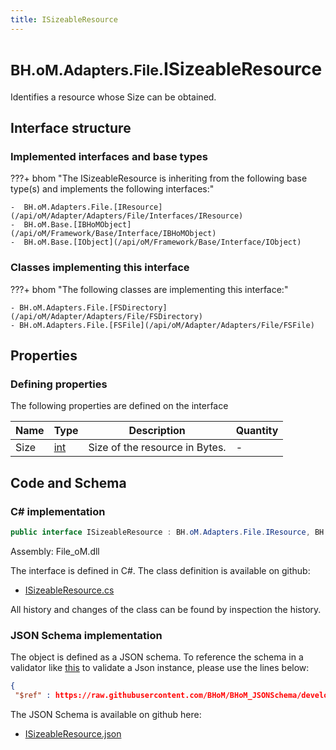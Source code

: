 ```yaml
---
title: ISizeableResource
---
```


# <small>BH.oM.Adapters.File.</small>**ISizeableResource**

Identifies a resource whose Size can be obtained.

## Interface structure

### Implemented interfaces and base types

???+ bhom "The ISizeableResource is inheriting from the following base type(s) and implements the following interfaces:"

    -  BH.oM.Adapters.File.[IResource](/api/oM/Adapter/Adapters/File/Interfaces/IResource)
    -  BH.oM.Base.[IBHoMObject](/api/oM/Framework/Base/Interface/IBHoMObject)
    -  BH.oM.Base.[IObject](/api/oM/Framework/Base/Interface/IObject)


### Classes implementing this interface

???+ bhom "The following classes are implementing this interface:"

    - BH.oM.Adapters.File.[FSDirectory](/api/oM/Adapter/Adapters/File/FSDirectory)
    - BH.oM.Adapters.File.[FSFile](/api/oM/Adapter/Adapters/File/FSFile)


## Properties



### Defining properties

The following properties are defined on the interface

| Name             | Type             | Description      | Quantity         |
|------------------|------------------|------------------|------------------|
| Size | [int](https://learn.microsoft.com/en-us/dotnet/api/System.Int32?view=netstandard-2.0) | Size of the resource in Bytes. | - |


## Code and Schema

### C# implementation

``` C# title="C#"
public interface ISizeableResource : BH.oM.Adapters.File.IResource, BH.oM.Base.IBHoMObject, BH.oM.Base.IObject
```

Assembly: File_oM.dll

The interface is defined in C#. The class definition is available on github:

- [ISizeableResource.cs](https://github.com/BHoM/File_Toolkit/blob/develop/File_oM/Interfaces\ISizeableResource.cs)

All history and changes of the class can be found by inspection the history.
### JSON Schema implementation

The object is defined as a JSON schema. To reference the schema in a validator like [this](https://www.jsonschemavalidator.net/) to validate a Json instance, please use the lines below:

``` json title="JSON Schema"
{
 "$ref" : https://raw.githubusercontent.com/BHoM/BHoM_JSONSchema/develop/File_oM/ISizeableResource.json}
```

The JSON Schema is available on github here:

- [ISizeableResource.json](https://github.com/BHoM/BHoM_JSONSchema/blob/develop/File_oM/ISizeableResource.json)

